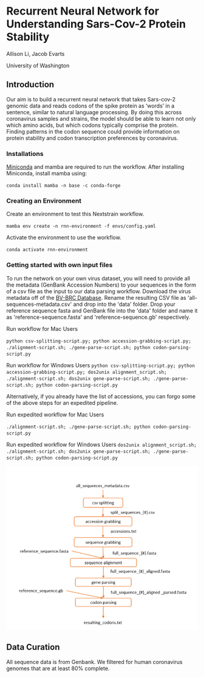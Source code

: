 # Recurrent Neural Network for Understanding Sars-Cov-2 Protein Stability 

Allison Li, Jacob Evarts

University of Washington

## Introduction
Our aim is to build a recurrent neural network that takes Sars-cov-2 genomic data and reads codons of the spike protein as ‘words’ in a sentence, similar to natural language processing. By doing this across coronavirus samples and strains, the model should be able to learn not only which amino acids, but which codons typically comprise the protein. Finding patterns in the codon sequence could provide information on protein stability and codon transcription preferences by coronavirus.

### Installations
[Miniconda](https://docs.conda.io/en/latest/miniconda.html) and mamba are required to run the workflow. After installing Miniconda, install mamba using:

`conda install mamba -n base -c conda-forge`

### Creating an Environment
Create an environment to test this Nextstrain workflow.

`mamba env create -n rnn-environment -f envs/config.yaml`

Activate the environment to use the workflow.

`conda activate rnn-environment`


### Getting started with own input files
To run the network on your own virus dataset, you will need to provide all the metadata (GenBank Accession Numbers) to your sequences in the form of a csv file as the input to our data parsing workflow.
Download the virus metadata off of the [BV-BRC Database](https://www.bv-brc.org/). Rename the resulting CSV file as 'all-sequences-metadata.csv' and drop into the 'data' folder. Drop your reference sequence fasta and GenBank file into the 'data' folder and name it as 'reference-sequence.fasta' and 'reference-sequence.gb' respectively.

Run workflow for Mac Users

`python csv-splitting-script.py; python accession-grabbing-script.py; ./alignment-script.sh; ./gene-parse-script.sh; python codon-parsing-script.py`

Run workflow for Windows Users
`python csv-splitting-script.py; python accession-grabbing-script.py; dos2unix alignment_script.sh; ./alignment-script.sh; dos2unix gene-parse-script.sh; ./gene-parse-script.sh; python codon-parsing-script.py`

Alternatively, if you already have the list of accessions, you can forgo some of the above steps for an expedited pipeline. 

Run expedited workflow for Mac Users

`./alignment-script.sh; ./gene-parse-script.sh; python codon-parsing-script.py`

Run expedited workflow for Windows Users
`dos2unix alignment_script.sh; ./alignment-script.sh; dos2unix gene-parse-script.sh; ./gene-parse-script.sh; python codon-parsing-script.py`

<p align="center">
     <img src="images/data-processing-workflow.png" alt="workflow diagram for data processing steps" width="600"/>
</p>

## Data Curation
All sequence data is from Genbank. We filtered for human coronavirus genomes that are at least 80% complete. 
